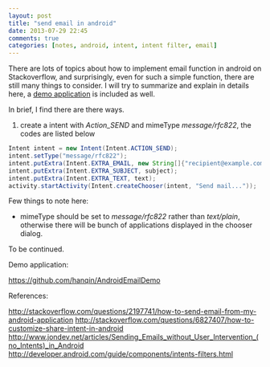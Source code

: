 ```yaml
---
layout: post
title: "send email in android"
date: 2013-07-29 22:45
comments: true
categories: [notes, android, intent, intent filter, email]
---
```


There are lots of topics about how to implement email function in android on Stackoverflow, and surprisingly, even for such a simple
function, there are still many things to consider. I will try to summarize and explain in details here, a [demo application](https://github.com/hanqin/AndroidEmailDemo) is included as well.

In brief, I find there are there ways.

1. create a intent with *Action_SEND* and mimeType *message/rfc822*, the codes are listed below
``` java
Intent intent = new Intent(Intent.ACTION_SEND);
intent.setType("message/rfc822");
intent.putExtra(Intent.EXTRA_EMAIL, new String[]{"recipient@example.com"});
intent.putExtra(Intent.EXTRA_SUBJECT, subject);
intent.putExtra(Intent.EXTRA_TEXT, text);
activity.startActivity(Intent.createChooser(intent, "Send mail..."));
```
Few things to note here:

+ mimeType should be set to *message/rfc822* rather than *text/plain*, otherwise there will be bunch of applications displayed in the chooser dialog.

To be continued.

Demo application:

https://github.com/hanqin/AndroidEmailDemo

References:

http://stackoverflow.com/questions/2197741/how-to-send-email-from-my-android-application
http://stackoverflow.com/questions/6827407/how-to-customize-share-intent-in-android
http://www.jondev.net/articles/Sending_Emails_without_User_Intervention_(no_Intents)_in_Android
http://developer.android.com/guide/components/intents-filters.html

